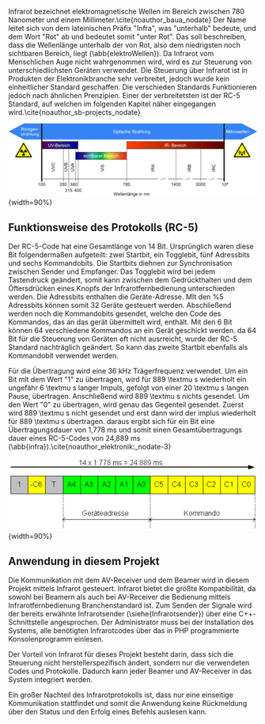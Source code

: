 Infrarot bezeichnet elektromagnetische Wellen im Bereich zwischen 780 Nanometer und einem Millimeter.\cite{noauthor_baua_nodate} 
Der Name leitet sich von dem lateinischen Präfix "Infra", was "unterhalb" bedeute, und dem Wort "Rot" ab und bedeutet somit "unter Rot". 
Das soll beschreiben, dass die Wellenlänge unterhalb der von Rot, also dem niedrigsten noch sichtbaren Bereich, liegt (\abb{elektroWellen}). 
Da Infrarot vom Menschlichen Auge nicht wahrgenommen wird, wird es zur Steuerung von unterschiedlichsten Geräten verwendet. 
Die Steuerung über Infrarot ist in Produkten der Elektronikbranche sehr verbreitet, jedoch wurde kein einheitlicher Standard geschaffen. 
Die verschieden Standards Funktionieren jedoch nach ähnlichen Prenzipien.
Einer der verbreitetsten ist der RC-5 Standard, auf welchen im folgenden Kapitel näher eingegangen wird.\cite{noauthor_sb-projects_nodate}

![Darstellung des elektromagnetischem Spektrums\label{elektroWellen}](bilder/Clemens/Optikspectrum.png){width=90%}

## Funktionsweise des Protokolls (RC-5)
Der RC-5-Code hat eine Gesamtlänge von 14 Bit. Ursprünglich waren diese Bit folgendermaßen aufgeteilt: zwei Startbit, ein Togglebit, fünf Adressbits und sechs Kommandobits.
Die Startbits diehnen zur Synchronisation zwischen Sender und Empfanger.
Das Togglebit wird bei jedem Tastendruck geändert, somit kann zwischen dem Gedrückthalten und dem Öftersdrücken eines Knopfs der Infrarotfernbedienung unterschieden werden.
Die Adressbits enthalten die Geräte-Adresse. MIt den %5 Adressbits können somit 32 Geräte gesteuert werden.
Abschließend werden noch die Kommandobits gesendet, welche den Code des Kommandos, das an das gerät übermittelt wird, enthält. 
Mit den 6 Bit können 64 verschiedene Kommandos an ein Gerät geschickt werden.
da 64 Bit für die Steuerung von Geräten oft nicht ausrreicht, wurde der RC-5 Standard nachträglich geändert.
So kann das zweite Startbit ebenfalls als Kommandobit verwendet werden.

Für die Übertragung wird eine 36 kHz Trägerfrequenz verwendet. 
Um ein Bit mit dem Wert "1" zu übertragen, wird für 889 \textmu s wiederholt ein ungefähr 6 \textmu s langer Impuls, gefolgt von einer 20 \textmu s langen Pause, übertragen.
Anschließend wird 889 \textmu s nichts gesendet.
Um den Wert "0" zu übertragen, wird genau das Gegenteil gesendet. Zuerst wird 889 \textmu s nicht gesendet und erst dann wird der implus wiederholt für 889 \textmu s übertragen.
daraus ergibt sich für ein Bit eine Übertragungsdauer von 1,778 ms und somit einen Gesamtübertragungs dauer eines RC-5-Codes von 24,889 ms (\abb{infra}).\cite{noauthor_elektronik:_nodate-3}

![Darstellung eines RC-5-Codes\label{infra}](bilder/Clemens/ir.png){width=90%}

## Anwendung in diesem Projekt 
Die Kommunikation mit dem AV-Receiver und dem Beamer wird in diesem Projekt mittels Infrarot gesteuert. 
Infrarot bietet die größte Kompatibilität, da sowohl bei Beamern als auch bei AV-Receiver die Bedienung mittels Infrarotfernbedienung Branchenstandard ist. 
Zum Senden der Signale wird der bereits erwähnte Infrarotsender (\siehe{Infrarotsender}) über eine C++-Schnittstelle angesprochen.
Der Administrator muss bei der Installation des Systems, alle benötigten Infrarotcodes über das in PHP programmierte Konsolenprogramm einlesen.

Der Vorteil von Infrarot für dieses Projekt besteht darin, dass sich die Steuerung nicht herstellerspezifisch ändert, sondern nur die verwendeten Codes und Protokolle. 
Dadurch kann jeder Beamer und AV-Receiver in das System integriert werden.

Ein großer Nachteil des Infrarotprotokolls ist, dass nur eine einseitige Kommunikation stattfindet und
somit die Anwendung keine Rückmeldung über den Status und den Erfolg eines Befehls auslesen kann. 